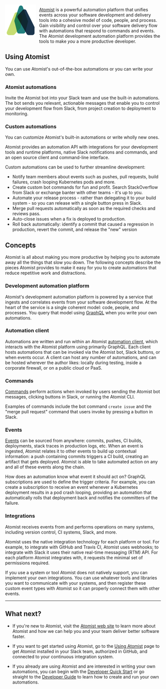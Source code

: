 <img style="float:left; margin-top:7px; margin-right:10px; margin-bottom:10px; margin-left:0px;" src="img/atomist-logo.png" height="100px" width="100px" alt="Atomist logo"/>

[Atomist][www] is a powerful automation platform that unifies events
across your software development and delivery tools into a cohesive
model of code, people, and process.  Gain visibility and control over
your software delivery flow with automations that respond to commands
and events.  The Atomist development automation platform provides the
tools to make _you_ a more productive developer.

[www]: https://atomist.com/ (Atomist)

## Using Atomist

You can use Atomist's out-of-the-box automations or you can
write your own.

### Atomist automations

Invite the Atomist bot into your Slack team and use the built-in
automations.  The bot sends you relevant, actionable messages that
enable you to control your development flow from Slack, from project
creation to deployment to monitoring.

### Custom automations

You can customize Atomist's built-in automations or write wholly new
ones.

Atomist provides an automation API with integrations for your
development tools and runtime platforms, native Slack notifications
and commands, and an open source client and command-line interface.

Custom automations can be used to further streamline development:

-   Notify team members about events such as pushes, pull requests,
    build failures, crash looping Kubernetes pods and more.
-   Create custom bot commands for fun and profit. Search
    StackOverflow from Slack or exchange banter with other teams -
    it's up to you.
-   Automate your release process - rather than delegating it to your
    build system - so you can release with a single button press in
    Slack.
-   Merge pull requests automatically as soon as the required checks
    and reviews pass.
-   Auto-close issues when a fix is deployed to production.
-   Roll back automatically: identify a commit that caused a
    regression in production, revert the commit, and release the "new"
    version

## Concepts

Atomist is all about making you more productive by helping you to
automate away all the things that slow you down.  The following
concepts describe the pieces Atomist provides to make it easy for you
to create automations that reduce repetitive work and distractions.

### Development automation platform

Atomist's development automation platform is powered by a service that
ingests and correlates events from your software development flow.  At
the heart of the service is a single coherent model: code, people, and
processes.  You query that model using [GraphQL][gql] when you write
your own automations.

[gql]: http://graphql.org/ (GraphQL)

### Automation client

Automations are written and run within an
Atomist [automation client][client], which interacts with the Atomist
platform using primarily GraphQL.  Each client hosts automations that
can be invoked via the Atomist bot, Slack buttons, or when events
occur.  A client can host any number of automations, and can be hosted
wherever the author likes: locally during testing, inside a corporate
firewall, or on a public cloud or PaaS.

[client]: developer/client.md (Atomist Automation Client)

### Commands

[Commands][command] perform actions when invoked by users sending the
Atomist bot messages, clicking buttons in Slack, or running the
Atomist CLI.

Examples of commands include the bot command `create issue` and the
"merge pull request" command that users invoke by pressing a button in
Slack.

[command]: developer/commands.md (Atomist - Commands)

### Events

[Events][event] can be sourced from anywhere: commits, pushes, CI
builds, deployments, stack traces in production logs, etc.  When an
event is ingested, Atomist relates it to other events to build up
contextual information: a push containing commits triggers a CI build,
creating an artifact that gets deployed.  Atomist is able to take
automated action on any and all of these events along the chain.

How does an automation know what event it should act on?  GraphQL
subscriptions are used to define the trigger criteria.  For example,
you can create a subscription to receive an event whenever a
Kubernetes deployment results in a pod crash looping, providing an
automation that automatically rolls that deployment back and notifies
the committers of the failure.

[event]: developer/events.md (Atomist - Events)

### Integrations

Atomist receives events from and performs operations on many systems,
including version control, CI systems, Slack, and more.

Atomist uses the native integration technology for each platform or
tool.  For example, to integrate with GitHub and Travis CI, Atomist
uses webhooks; to integrate with Slack it uses their native real-time
messaging (RTM) API.  For each platform Atomist integrates with, it
requests the minimal set of permissions required.

If you use a system or tool Atomist does not natively support, you can
implement your own integrations.  You can use whatever tools and
libraries you want to communicate with your systems, and then register
these custom event types with Atomist so it can properly connect them
with other events.

---

## What next?

-   If you're new to Atomist, visit the [Atomist web site][www] to
    learn more about Atomist and how we can help you and your team
    deliver better software faster.

-   If you want to get started using Atomist, go to
    the [Using Atomist][user] page to get Atomist installed in your
    Slack team, authorized in GitHub, and connected to your continuous
    integration system.

-   If you already are using Atomist and are interested in writing
    your own automations, you can begin with
    the [Developer Quick Start][quick-start] or go straight to
    the [Developer Guide][dev-guide] to learn how to create and run
    your own automations.

[user]: user/index.md (Atomist User Guide)
[quick-start]: quick-start.md (Atomist Developer Quick Start)
[dev-guide]: developer/index.md (Atomist Automations Developer Guide)

